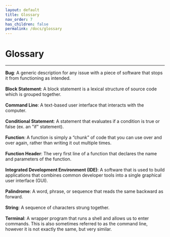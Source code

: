 ```yaml
---
layout: default
title: Glossary
nav_order: 7
has_children: false
permalink: /docs/glossary
---
```


# Glossary

---
**Bug**: A generic description for any issue with a piece of software that stops it from functioning as intended.
<br />
<br />
**Block Statement**: A block statement is a lexical structure of source code which is grouped together.
<br />
<br />
**Command Line**: A text-based user interface that interacts with the computer.
<br />
<br />
**Conditional Statement**:  A statement that evaluates if a condition is true or false (ex. an "if" statement).
<br />
<br />
**Function**: A function is simply a “chunk” of code that you can use over and over again, rather than writing it out multiple times.
<br />
<br />
**Function Header**: The very first line of a function that declares the name and parameters of the function.
<br />
<br />
**Integrated Development Environment (IDE)**: A software that is used to build applications that combines common developer tools into a single graphical user interface (GUI).
<br />
<br />
**Palindrome**: A word, phrase, or sequence that reads the same backward as forward.
<br />
<br />
**String**: A sequence of characters strung together.
<br />
<br />
**Terminal**: A wrapper program that runs a shell and allows us to enter commands. This is also sometimes referred to as the command line, however it is not exactly the same, but very similar.
<br />
